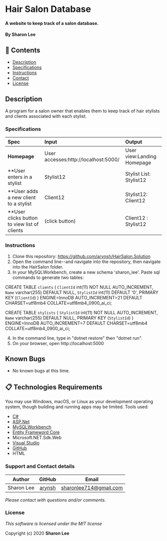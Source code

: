 # Hair Salon Database

#### A website to keep track of a salon database.

#### By **Sharon Lee**
## 🎉 Contents

- [Description](#-description)
- [Specifications](#-specifications)
- [Instructions](#-instructions)
- [Contact](#-contact)
- [License](#-license)

## Description
A program for a salon owner that enables them to keep track of hair stylists and clients associated with each stylist.

### Specifications
| Spec | Input | Output |
| :-------------     | :------------ | :------------- |
| **Homepage** | User accesses:http://localhost:5000/| User view:Landing Homepage |
| **User enters in a stylist|  Stylist12 | Stylist List: Stylist12 |
| **User adds a new client to a stylist | Client12 |  Stylist12: Client12 |
| **User clicks button to view list of clients | (click button) | Client12 : Stylist12 |

### Instructions

1. Clone this repository: https://github.com/arynsh/HairSalon.Solution
2. Open the command line--and navigate into the repository, then navigate into the HairSalon folder.
3. In your MySQLWorkbench, create a new schema 'sharon_lee'. Paste sql commands to generate two tables:

CREATE TABLE `clients` (
  `ClientId` int(11) NOT NULL AUTO_INCREMENT,
  `Name` varchar(255) DEFAULT NULL,
  `StylistId` int(11) DEFAULT '0',
  PRIMARY KEY (`ClientId`)
) ENGINE=InnoDB AUTO_INCREMENT=21 DEFAULT CHARSET=utf8mb4 COLLATE=utf8mb4_0900_ai_ci;

CREATE TABLE `stylists` (
  `StylistId` int(11) NOT NULL AUTO_INCREMENT,
  `Name` varchar(255) DEFAULT NULL,
  PRIMARY KEY (`StylistId`)
) ENGINE=InnoDB AUTO_INCREMENT=7 DEFAULT CHARSET=utf8mb4 COLLATE=utf8mb4_0900_ai_ci;


4. In the command line, type in "dotnet restore" then "dotnet run".
5. On your browser, open http://localhost:5000

## Known Bugs
* No known bugs at this time.

## 📋 Technologies Requirements
 You may use Windows, macOS, or Linux as your development operating system, though building and running apps may be limited.
 Tools used:  
* [C#](https://docs.microsoft.com/en-us/dotnet/csharp/)
* [ASP.Net](https://dotnet.microsoft.com/apps/aspnet)
* [MySQLWorkbench](https://www.mysql.com/)
* [Entity Frameword Core](https://docs.microsoft.com/en-us/ef/#pivot=entityfmwk)
* Microsoft.NET.Sdk.Web
* [Visual Studio](https://www.visualstudiocommunity.com)
* [GitHub](https://www.github.com)
* HTML
 
### Support and Contact details
| Author | GitHub | Email |
|--------|:------:|:-----:|
Sharon Lee| [arynsh](https://github.com/arynsh) |  [sharonlee714@gmail.com](mailto:sharonlee714@gmail.com) 

_Please contact with questions and/or comments._

### License

*This software is licensed under the MIT license*

Copyright (c) 2020 **Sharon Lee**